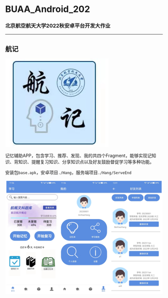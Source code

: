 # BUAA_Android_202

### 北京航空航天大学2022秋安卓平台开发大作业

--------------------------------

## 航记

![](https://github.com/dhcpack/BUAA_Android_2022/blob/main/icon.jpg)

记忆辅助APP，包含学习、推荐、发现、我的共四个Fragment，能够实现记知识、背知识、提醒复习知识、分享知识点以及好友鼓励督促学习等多种功能。

安装包`base.apk`，安卓项目`./Hang`，服务端项目`./Hang/ServeEnd`



![](https://github.com/dhcpack/BUAA_Android_2022/blob/main/hj.png)


